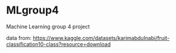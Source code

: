# MLgroup4
Machine Learning group 4 project


data from:
https://www.kaggle.com/datasets/karimabdulnabi/fruit-classification10-class?resource=download

